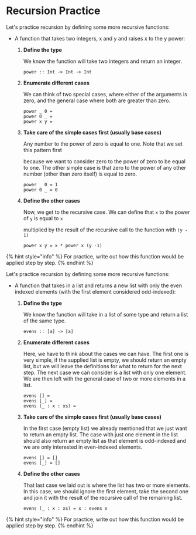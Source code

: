 # Recursion Practice

Let's practice recursion by defining some more recursive functions:

* A function that takes two integers, x and y and raises x to the y power:
  1.  **Define the type**

      We know the function will take two integers and return an integer.

      ```
      power :: Int -> Int -> Int
      ```
  2.  **Enumerate different cases**

      We can think of two special cases, where either of the arguments is zero, and the general case where both are greater than zero.

      ```
      power _ 0 =
      power 0 _ = 
      power x y =
      ```
  3.  **Take care of the simple cases first (usually base cases)**

      Any number to the power of zero is equal to one. Note that we set this pattern first

      because we want to consider zero to the power of zero to be equal to one. The other simple case is that zero to the power of any other number (other than zero itself) is equal to zero.

      ```
      power _ 0 = 1
      power 0 _ = 0
      ```
  4.  **Define the other cases**

      Now, we get to the recursive case. We can define that `x` to the power of `y` is equal to `x`

      multiplied by the result of the recursive call to the function with `(y - 1)`

      ```
      power x y = x * power x (y -1)
      ```

{% hint style="info" %}
For practice, write out how this function would be applied step by step. &#x20;
{% endhint %}

Let's practice recursion by defining some more recursive functions:

* A function that takes in a list and returns a new list with only the even indexed elements (with the first element considered odd-indexed):
  1.  **Define the type**

      We know the function will take in a list of some type and return a list of the same type.

      ```
      evens :: [a] -> [a]
      ```
  2.  **Enumerate different cases**

      Here, we have to think about the cases we can have. The first one is very simple, if the supplied list is empty, we should return an empty list, but we will leave the definitions for what to return for the next step. The next case we can consider is a list with only one element. We are then left with the general case of two or more elements in a list.

      ```
      evens [] = 
      evens [_] = 
      evens (_ : x : xs) = 
      ```
  3.  **Take care of the simple cases first (usually base cases)**

      In the first case (empty list) we already mentioned that we just want to return an empty list. The case with just one element in the list should also return an empty list as that element is odd-indexed and we are only interested in even-indexed elements.

      ```
      evens [] = []
      evens [_] = []
      ```
  4.  **Define the other cases**

      That last case we laid out is where the list has two or more elements. In this case, we should ignore the first element, take the second one and join it with the result of the recursive call of the remaining list.

      ```
      evens (_ : x : xs) = x : evens x
      ```

{% hint style="info" %}
For practice, write out how this function would be applied step by step. &#x20;
{% endhint %}

